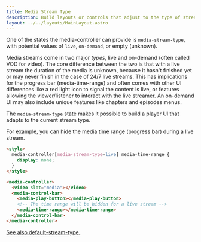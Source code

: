```yaml
---
title: Media Stream Type
description: Build layouts or controls that adjust to the type of stream - live or on-demand (a.k.a. VOD)
layout: ../../layouts/MainLayout.astro
---
```


One of the states the media-controller can provide is `media-stream-type`, with potential values of `live`, `on-demand`, or empty (unknown).

Media streams come in two major _types_, live and on-demand (often called VOD for video). The core difference between the two is that with a live stream the duration of the media is unknown, because it hasn't finished yet or may never finish in the case of 24/7 live streams. This has implications for the progress bar (media-time-range) and often comes with other UI differences like a red light icon to signal the content is live, or features allowing the viewer/listener to interact with the live streamer. An on-demand UI may also include unique features like chapters and episodes menus.

The `media-stream-type` state makes it possible to build a player UI that adapts to the current stream type.

For example, you can hide the media time range (progress bar) during a live stream.

```html
<style>
  media-controller[media-stream-type=live] media-time-range {
    display: none;
  }
</style>

<media-controller>
  <video slot="media"></video>
  <media-control-bar>
    <media-play-button></media-play-button>
    <!-- The time range will be hidden for a live stream -->
    <media-time-range></media-time-range>
  </media-control-bar>
</media-controller>
```

[See also default-stream-type.](./media-controller#default-stream-type)
